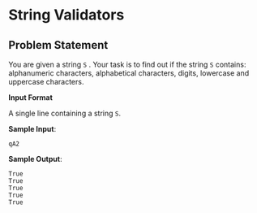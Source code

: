 # String Validators

## Problem Statement
You are given a string `S` .
Your task is to find out if the string `S` contains: alphanumeric characters, alphabetical characters, digits, lowercase and uppercase characters.

**Input Format**

A single line containing a string `S`.

**Sample Input**:
```
qA2
```

**Sample Output**:
```
True
True
True
True
True
```
